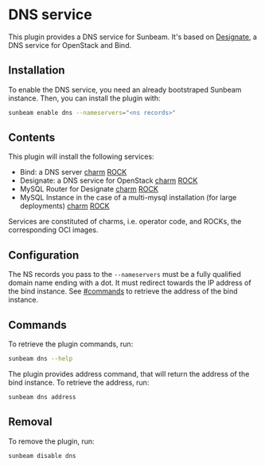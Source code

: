# DNS service

This plugin provides a DNS service for Sunbeam. It's based on [Designate](https://docs.openstack.org/designate/latest/), a DNS service for OpenStack and Bind.

## Installation

To enable the DNS service, you need an already bootstraped Sunbeam instance. Then, you can install the plugin with:

```bash
sunbeam enable dns --nameservers="<ns records>"
```

## Contents

This plugin will install the following services:
- Bind: a DNS server [charm](https://opendev.org/openstack/charm-bind-k8s) [ROCK](https://git.launchpad.net/~ubuntu-docker-images/ubuntu-docker-images/+git/bind9)
- Designate: a DNS service for OpenStack [charm](https://opendev.org/openstack/charm-designate-k8s) [ROCK](https://github.com/canonical/ubuntu-openstack-rocks/tree/main/rocks/designate-consolidated)
- MySQL Router for Designate [charm](https://github.com/canonical/mysql-router-k8s-operator) [ROCK](https://github.com/canonical/charmed-mysql-rock)
- MySQL Instance in the case of a multi-mysql installation (for large deployments) [charm](https://github.com/canonical/mysql-k8s-operator) [ROCK](https://github.com/canonical/charmed-mysql-rock)

Services are constituted of charms, i.e. operator code, and ROCKs, the corresponding OCI images.

## Configuration

The NS records you pass to the `--nameservers` must be a fully qualified domain name ending with a dot.
It must redirect towards the IP address of the bind instance. See [#commands](#commands) to retrieve the address of the bind instance.

## Commands

To retrieve the plugin commands, run:

```bash
sunbeam dns --help
```

The plugin provides address command, that will return the address of the bind instance. To retrieve the address, run:

```bash
sunbeam dns address
```

## Removal

To remove the plugin, run:

```bash
sunbeam disable dns
```
